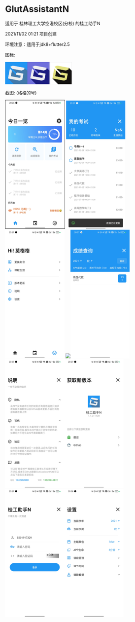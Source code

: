 # GlutAssistantN

适用于 桂林理工大学空港校区(分校) 的桂工助手N

2021/11/02 01:21 项目创建

环境注意：适用于jdk8+flutter2.5 

图标:

<img src="https://github.com/ChinaGamer/Images/blob/master/gan/G1.png" width="72" /><img src="https://github.com/ChinaGamer/Images/blob/master/gan/G2.png" width="72" /><img src="https://github.com/ChinaGamer/Images/blob/master/gan/G3.png" width="72" />

截图: (格格的号)

<img src="https://github.com/ChinaGamer/Images/blob/master/gan/a.jpg" style="border:1px solid" width="192" />
<img src="https://github.com/ChinaGamer/Images/blob/master/gan/b.jpg" width="192" />
<img src="https://github.com/ChinaGamer/Images/blob/master/gan/e.jpg" width="192" />
<img src="https://github.com/nano71/Images/blob/master/gan/Screenshot_2022-01-04-14-40-42-59_581d685b5f7bb8d.jpg" width="192" /><img src="https://github.com/ChinaGamer/Images/blob/master/gan/c.jpg" width="192" /><img src="https://github.com/ChinaGamer/Images/blob/master/gan/f.jpg" width="192" /><img src="https://github.com/ChinaGamer/Images/blob/master/gan/g.jpg" width="192" /><img src="https://github.com/ChinaGamer/Images/blob/master/gan/h.jpg" width="192" /><img src="https://github.com/ChinaGamer/Images/blob/master/gan/i.jpg" width="192" />
